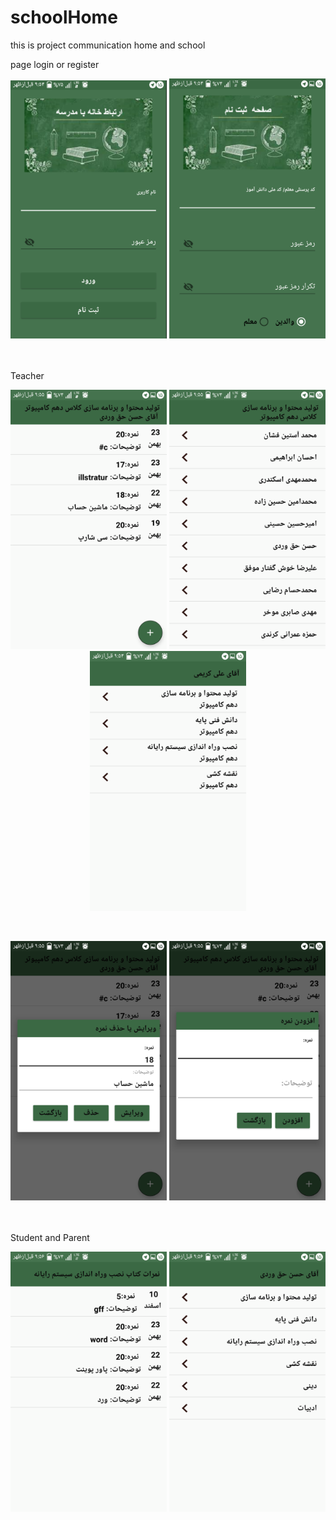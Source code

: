 # schoolHome
this is project communication home and school

page login or register

<p align="center"> 
    <img src="https://raw.githubusercontent.com/AliKarimi135/school_home_mvvm/master/screenshot/login.PNG" width="250">
    <img src="https://raw.githubusercontent.com/AliKarimi135/school_home_mvvm/master/screenshot/register.png" width="250">
</p>
<br><br>
Teacher
<br>
<p align="center">
    <img src="https://raw.githubusercontent.com/AliKarimi135/school_home_mvvm/master/screenshot/page3teacher.png" width="250">
    <img src="https://raw.githubusercontent.com/AliKarimi135/school_home_mvvm/master/screenshot/page2teacher.png" width="250">
    <img src="https://raw.githubusercontent.com/AliKarimi135/school_home_mvvm/master/screenshot/page1teacher.png" width="250">
</p>
<br>
<p align="center">
    <img src="https://raw.githubusercontent.com/AliKarimi135/school_home_mvvm/master/screenshot/edith.png" width="250">
    <img src="https://raw.githubusercontent.com/AliKarimi135/school_home_mvvm/master/screenshot/addmark.png" width="250">
</p>
<br><br>
Student and Parent
<br>
<p align="center">
    <img src="https://raw.githubusercontent.com/AliKarimi135/school_home_mvvm/master/screenshot/page2student.png" width="250">
    <img src="https://raw.githubusercontent.com/AliKarimi135/school_home_mvvm/master/screenshot/page1student.png" width="250">
</p>
